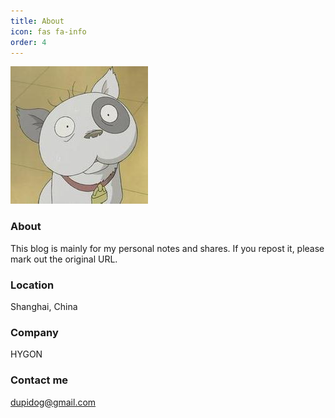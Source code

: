 ```yaml
---
title: About
icon: fas fa-info
order: 4
---
```


![avatar](/images/avatar.jpg)

### About

This blog is mainly for my personal notes and shares. If you repost it, please mark out the original URL.

### Location

Shanghai, China

### Company

HYGON

### Contact me

[dupidog@gmail.com](mailto:dupidog@gmail.com)
